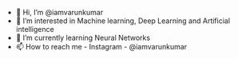 - 👋 Hi, I’m @iamvarunkumar
- 👀 I’m interested in Machine learning, Deep Learning and Artificial intelligence
- 🌱 I’m currently learning Neural Networks
- 📫 How to reach me - Instagram - @iamvarunkumar
